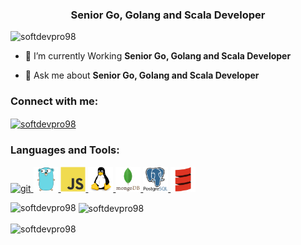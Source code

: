 <h3 align="center">Senior Go, Golang and Scala Developer</h3>

<p align="left"> <img src="https://komarev.com/ghpvc/?username=softdevpro98&label=Profile%20views&color=0e75b6&style=flat" alt="softdevpro98" /> </p>

- 🌱 I’m currently Working **Senior Go, Golang and Scala Developer**

- 💬 Ask me about **Senior Go, Golang and Scala Developer**

<h3 align="left">Connect with me:</h3>
<p align="left">
<a href="https://dev.to/softdevpro98" target="blank"><img align="center" src="https://raw.githubusercontent.com/rahuldkjain/github-profile-readme-generator/master/src/images/icons/Social/devto.svg" alt="softdevpro98" height="30" width="40" /></a>
</p>

<h3 align="left">Languages and Tools:</h3>
<p align="left"> <a href="https://git-scm.com/" target="_blank" rel="noreferrer"> <img src="https://www.vectorlogo.zone/logos/git-scm/git-scm-icon.svg" alt="git" width="40" height="40"/> </a> <a href="https://golang.org" target="_blank" rel="noreferrer"> <img src="https://raw.githubusercontent.com/devicons/devicon/master/icons/go/go-original.svg" alt="go" width="40" height="40"/> </a> <a href="https://developer.mozilla.org/en-US/docs/Web/JavaScript" target="_blank" rel="noreferrer"> <img src="https://raw.githubusercontent.com/devicons/devicon/master/icons/javascript/javascript-original.svg" alt="javascript" width="40" height="40"/> </a> <a href="https://www.linux.org/" target="_blank" rel="noreferrer"> <img src="https://raw.githubusercontent.com/devicons/devicon/master/icons/linux/linux-original.svg" alt="linux" width="40" height="40"/> </a> <a href="https://www.mongodb.com/" target="_blank" rel="noreferrer"> <img src="https://raw.githubusercontent.com/devicons/devicon/master/icons/mongodb/mongodb-original-wordmark.svg" alt="mongodb" width="40" height="40"/> </a> <a href="https://www.postgresql.org" target="_blank" rel="noreferrer"> <img src="https://raw.githubusercontent.com/devicons/devicon/master/icons/postgresql/postgresql-original-wordmark.svg" alt="postgresql" width="40" height="40"/> </a> <a href="https://www.scala-lang.org" target="_blank" rel="noreferrer"> <img src="https://raw.githubusercontent.com/devicons/devicon/master/icons/scala/scala-original.svg" alt="scala" width="40" height="40"/> </a> </p>

<p><img align="left" src="https://github-readme-stats.vercel.app/api/top-langs?username=softdevpro98&show_icons=true&locale=en&layout=compact" alt="softdevpro98" /></p>

<p>&nbsp;<img align="center" src="https://github-readme-stats.vercel.app/api?username=softdevpro98&show_icons=true&locale=en" alt="softdevpro98" /></p>

<p><img align="center" src="https://github-readme-streak-stats.herokuapp.com/?user=softdevpro98&" alt="softdevpro98" /></p>
